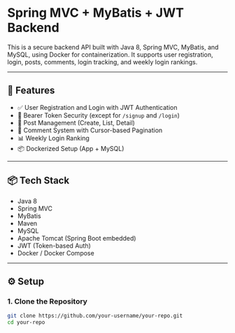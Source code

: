 # Spring MVC + MyBatis + JWT Backend

This is a secure backend API built with Java 8, Spring MVC, MyBatis, and MySQL, using Docker for containerization. It supports user registration, login, posts, comments, login tracking, and weekly login rankings.

---

## 🚀 Features

- ✅ User Registration and Login with JWT Authentication
- 🔐 Bearer Token Security (except for `/signup` and `/login`)
- 📝 Post Management (Create, List, Detail)
- 💬 Comment System with Cursor-based Pagination
- 📊 Weekly Login Ranking
- 📦 Dockerized Setup (App + MySQL)

---

## 📦 Tech Stack

- Java 8
- Spring MVC
- MyBatis
- Maven
- MySQL
- Apache Tomcat (Spring Boot embedded)
- JWT (Token-based Auth)
- Docker / Docker Compose

---

## ⚙️ Setup

### 1. Clone the Repository

```bash
git clone https://github.com/your-username/your-repo.git
cd your-repo
